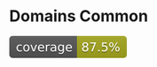 # Domains Common

![Coverage below required](../../.github/badges/domains-common/jacoco/coverage.svg)